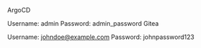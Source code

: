 ArgoCD

Username: admin
Password: admin_password
Gitea

Username: johndoe@example.com
Password: johnpassword123
